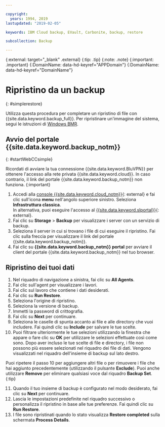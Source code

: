 ```yaml
---

copyright:
  years: 1994, 2019
lastupdated: "2019-02-05"

keywords: IBM Cloud backup, EVault, Carbonite, backup, restore

subcollection: Backup

---
```

{:external: target="_blank" .external}
{:tip: .tip}
{:note: .note}
{:important: .important}
{:DomainName: data-hd-keyref="APPDomain"}
{:DomainName: data-hd-keyref="DomainName"}

# Ripristino da un backup
{: #simplerestore}

Utilizza questa procedura per completare un ripristino di file con {{site.data.keyword.backup_full}}. Per ripristinare un'immagine del sistema, segui le istruzioni di [Windows BMR](https://cloud.ibm.com/docs/infrastructure/Backup?topic=Backup-restoreBMR#restoreBMR).

## Avvio del portale {{site.data.keyword.backup_notm}}
{: #startWebCCsimple}

Ricordati di avviare la tua connessione {{site.data.keyword.BluVPN}} per ottenere l'accesso alla rete privata {{site.data.keyword.cloud}}. In caso contrario, il link del portale {{site.data.keyword.backup_notm}} non funziona.
{:important}

1. Accedi alla [console {{site.data.keyword.cloud_notm}}](https://{DomainName}){: external} e fai clic sull'icona **menu** nell'angolo superiore sinistro. Seleziona **Infrastruttura classica**. <br/>
   In alternativa, puoi eseguire l'accesso al [{{site.data.keyword.slportal}}](https://control.softlayer.com/){: external}.
2. Fai clic su **Storage** > **Backup** per visualizzare i server con un servizio di backup.
3. Seleziona il server in cui si trovano i file di cui eseguire il ripristino. Fai clic sulla freccia per visualizzare il link del portale {{site.data.keyword.backup_notm}}.
4. Fai clic su **{{site.data.keyword.backup_notm}} portal** per avviare il client del portale {{site.data.keyword.backup_notm}} nel tuo browser.

## Ripristino dei tuoi dati

1. Nel riquadro di navigazione a sinistra, fai clic su **All Agents**.
2. Fai clic sull'agent per visualizzare i lavori.
3. Fai clic sul lavoro che contiene i dati desiderati.
4. Fai clic su **Run Restore**.
5. Seleziona l'origine di ripristino.
6. Seleziona la versione di backup.
7. Immetti la password di crittografia.
8. Fai clic su **Next** per continuare.
9. Seleziona le caselle di spunta accanto ai file e alle directory che vuoi includere. Fai quindi clic su **Include** per salvare le tue scelte.
10. Puoi filtrare ulteriormente le tue selezioni utilizzando la finestra che appare o fare clic su **OK** per utilizzare le selezioni effettuate così come sono.
Dopo aver incluso le tue scelte di file e directory, i file non possono più essere selezionati nel riquadro dei file di dati. Vengono visualizzati nel riquadro dell'insieme di backup sul lato destro.

   Puoi ripetere il passo 10 per aggiungere altri file o per rimuovere i file che hai aggiunto precedentemente (utilizzando il pulsante **Exclude**). Puoi anche utilizzare **Remove** per eliminare qualsiasi voce dal riquadro **Backup Set**.
   {:tip}

11. Quando il tuo insieme di backup è configurato nel modo desiderato, fai clic su **Next** per continuare.
12. Lascia le impostazioni predefinite nel riquadro successivo o personalizza il ripristino in base alle tue preferenze. Fai quindi clic su **Run Restore**.
13. I file sono ripristinati quando lo stato visualizza **Restore completed** sulla schermata **Process Details**.
